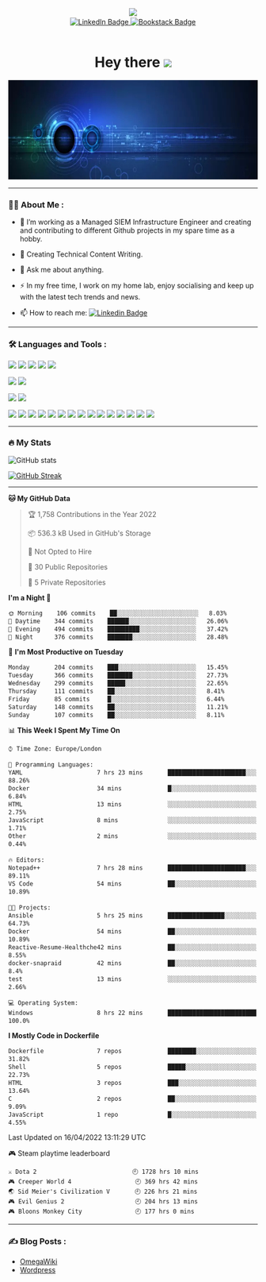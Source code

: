 <div id="header" align="center">
  <img src="https://media.giphy.com/media/f3iwJFOVOwuy7K6FFw/giphy.gif" width="300"/>
<div id="badges">
  <a href="https://www.linkedin.com/in/alexlaneit/">
    <img src="https://img.shields.io/badge/LinkedIn-blue?style=for-the-badge&logo=linkedin&logoColor=white" alt="LinkedIn Badge"/>
  </a>
  <a href="https://omegawiki.modem7.com">
  <img src="https://img.shields.io/badge/Bookstack-blue?style=for-the-badge&logo=BookStack&logoColor=white" alt="Bookstack Badge"/>
  </a>
</div>
  <img src="https://komarev.com/ghpvc/?username=modem7&style=flat-square&color=blue" alt=""/>
<h1>
  Hey there
  <img src="https://media.giphy.com/media/hvRJCLFzcasrR4ia7z/giphy.gif" width="30px"/>
</h1>
</div>

<div align="center">
  <img src="https://github.com/modem7/MiscAssets/blob/master/images/ezgif-6-79e26c05da.jpg" width="800" height="200"/>
</div>

---

### :man_technologist: About Me :
- :telescope: I’m working as a Managed SIEM Infrastructure Engineer and creating and contributing to different Github projects in my spare time as a hobby.

- :seedling: Creating Technical Content Writing.

- 💬 Ask me about anything.

- :zap: In my free time, I work on my home lab, enjoy socialising and keep up with the latest tech trends and news.

- :mailbox: How to reach me: [![Linkedin Badge](https://img.shields.io/badge/-AlexLaneIT-blue?style=flat&logo=Linkedin&logoColor=white)](https://www.linkedin.com/in/alexlaneit/)

---

### :hammer_and_wrench: Languages and Tools :
![](https://img.shields.io/badge/OS-Centos-informational?style=flat&logo=centos&logoColor=white&color=ff9a00)
![](https://img.shields.io/badge/OS-Debian-informational?style=flat&logo=debian&logoColor=white&color=ff9a00)
![](https://img.shields.io/badge/OS-RHEL-informational?style=flat&logo=red-hat&logoColor=white&color=ff9a00)
![](https://img.shields.io/badge/OS-Ubuntu-informational?style=flat&logo=ubuntu&logoColor=white&color=ff9a00)
![](https://img.shields.io/badge/OS-Windows-informational?style=flat&logo=windows&logoColor=white&color=ff9a00)

![](https://img.shields.io/badge/Editor-Notepad++-informational?style=flat&logo=notepadplusplus&logoColor=white&color=ff9a00)
![](https://img.shields.io/badge/Editor-Visual_Studio_Code-informational?style=flat&logo=visual-studio-code&logoColor=white&color=ff9a00)


![](https://img.shields.io/badge/Shell-Bash-informational?style=flat&logo=gnu-bash&logoColor=white&color=ff9a00)
![](https://img.shields.io/badge/Shell-ZSH-informational?style=flat&logo=gnu-bash&logoColor=white&color=ff9a00)

![](https://img.shields.io/badge/Tools-3CX-informational?style=flat&logoColor=white&color=ff9a00)
![](https://img.shields.io/badge/Tools-Ansible-informational?style=flat&logo=ansible&logoColor=white&color=ff9a00)
![](https://img.shields.io/badge/Tools-Arduino-informational?style=flat&logo=arduino&logoColor=white&color=ff9a00)
![](https://img.shields.io/badge/Tools-Borg-informational?style=flat&logoColor=white&color=ff9a00)
![](https://img.shields.io/badge/Tools-Docker-informational?style=flat&logo=docker&logoColor=white&color=ff9a00)
![](https://img.shields.io/badge/Tools-Drone_CI-informational?style=flat&logo=drone&logoColor=white&color=ff9a00)
![](https://img.shields.io/badge/Tools-Git-informational?style=flat&logo=git&logoColor=white&color=ff9a00)
![](https://img.shields.io/badge/Tools-Github-informational?style=flat&logo=github&logoColor=white&color=ff9a00)
![](https://img.shields.io/badge/Tools-Gitlab-informational?style=flat&logo=gitlab&logoColor=white&color=ff9a00)
![](https://img.shields.io/badge/Tools-Jira-informational?style=flat&logo=jira&logoColor=white&color=ff9a00)
![](https://img.shields.io/badge/Tools-Kanban-informational?style=flat&logoColor=white&color=ff9a00)
![](https://img.shields.io/badge/Tools-Nginx-informational?style=flat&logo=nginx&logoColor=white&color=ff9a00)
![](https://img.shields.io/badge/Tools-Raspberry_Pi-informational?style=flat&logo=raspberry-pi&logoColor=white&color=ff9a00)
![](https://img.shields.io/badge/Tools-Snyk-informational?style=flat&logo=snyk&logoColor=white&color=ff9a00)
![](https://img.shields.io/badge/Tools-Traefik-informational?style=flat&logoColor=white&color=ff9a00)

---

### :fire: My Stats
![GitHub stats](https://github-readme-stats.vercel.app/api?username=modem7&show_icons=true&theme=gotham&count_private=true")

[![GitHub Streak](http://github-readme-streak-stats.herokuapp.com?user=modem7&theme=dark&date_format=M%20j%5B%2C%20Y%5D)](https://git.io/streak-stats)

---

<!--START_SECTION:waka-->
**🐱 My GitHub Data** 

> 🏆 1,758 Contributions in the Year 2022
 > 
> 📦 536.3 kB Used in GitHub's Storage 
 > 
> 🚫 Not Opted to Hire
 > 
> 📜 30 Public Repositories 
 > 
> 🔑 5 Private Repositories  
 > 
**I'm a Night 🦉** 

```text
🌞 Morning    106 commits    ██░░░░░░░░░░░░░░░░░░░░░░░   8.03% 
🌆 Daytime    344 commits    ██████░░░░░░░░░░░░░░░░░░░   26.06% 
🌃 Evening    494 commits    █████████░░░░░░░░░░░░░░░░   37.42% 
🌙 Night      376 commits    ███████░░░░░░░░░░░░░░░░░░   28.48%

```
📅 **I'm Most Productive on Tuesday** 

```text
Monday       204 commits    ███░░░░░░░░░░░░░░░░░░░░░░   15.45% 
Tuesday      366 commits    ███████░░░░░░░░░░░░░░░░░░   27.73% 
Wednesday    299 commits    █████░░░░░░░░░░░░░░░░░░░░   22.65% 
Thursday     111 commits    ██░░░░░░░░░░░░░░░░░░░░░░░   8.41% 
Friday       85 commits     █░░░░░░░░░░░░░░░░░░░░░░░░   6.44% 
Saturday     148 commits    ██░░░░░░░░░░░░░░░░░░░░░░░   11.21% 
Sunday       107 commits    ██░░░░░░░░░░░░░░░░░░░░░░░   8.11%

```


📊 **This Week I Spent My Time On** 

```text
⌚︎ Time Zone: Europe/London

💬 Programming Languages: 
YAML                     7 hrs 23 mins       ██████████████████████░░░   88.26% 
Docker                   34 mins             █░░░░░░░░░░░░░░░░░░░░░░░░   6.84% 
HTML                     13 mins             ░░░░░░░░░░░░░░░░░░░░░░░░░   2.75% 
JavaScript               8 mins              ░░░░░░░░░░░░░░░░░░░░░░░░░   1.71% 
Other                    2 mins              ░░░░░░░░░░░░░░░░░░░░░░░░░   0.44%

🔥 Editors: 
Notepad++                7 hrs 28 mins       ██████████████████████░░░   89.11% 
VS Code                  54 mins             ██░░░░░░░░░░░░░░░░░░░░░░░   10.89%

🐱‍💻 Projects: 
Ansible                  5 hrs 25 mins       ████████████████░░░░░░░░░   64.73% 
Docker                   54 mins             ██░░░░░░░░░░░░░░░░░░░░░░░   10.89% 
Reactive-Resume-Healthche42 mins             ██░░░░░░░░░░░░░░░░░░░░░░░   8.55% 
docker-snapraid          42 mins             ██░░░░░░░░░░░░░░░░░░░░░░░   8.4% 
test                     13 mins             ░░░░░░░░░░░░░░░░░░░░░░░░░   2.66%

💻 Operating System: 
Windows                  8 hrs 22 mins       █████████████████████████   100.0%

```

**I Mostly Code in Dockerfile** 

```text
Dockerfile               7 repos             ████████░░░░░░░░░░░░░░░░░   31.82% 
Shell                    5 repos             █████░░░░░░░░░░░░░░░░░░░░   22.73% 
HTML                     3 repos             ███░░░░░░░░░░░░░░░░░░░░░░   13.64% 
C                        2 repos             ██░░░░░░░░░░░░░░░░░░░░░░░   9.09% 
JavaScript               1 repo              █░░░░░░░░░░░░░░░░░░░░░░░░   4.55%

```



 Last Updated on 16/04/2022 13:11:29 UTC
<!--END_SECTION:waka-->

<!-- steam-box start -->
🎮 Steam playtime leaderboard
```text
⚔️ Dota 2                           🕘 1728 hrs 10 mins
🎮 Creeper World 4                  🕘 369 hrs 42 mins
🌏 Sid Meier's Civilization V       🕘 226 hrs 21 mins
🎮 Evil Genius 2                    🕘 204 hrs 13 mins
🎮 Bloons Monkey City               🕘 177 hrs 0 mins
```
<!-- Powered by https://github.com/YouEclipse/steam-box . -->
<!-- steam-box end -->

---

### :writing_hand: Blog Posts :
- [OmegaWiki](https://omegawiki.modem7.com)
- [Wordpress](https://modem7.wordpress.com)
